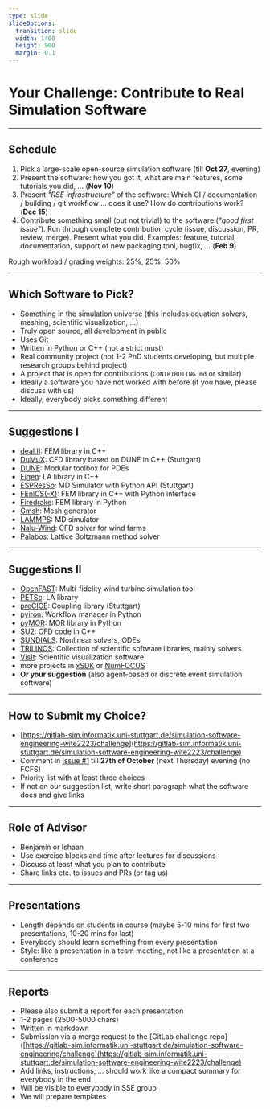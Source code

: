 ```yaml
---
type: slide
slideOptions:
  transition: slide
  width: 1400
  height: 900
  margin: 0.1
---
```


<style>
  .reveal strong {
    font-weight: bold;
    color: orange;
  }
  .reveal p {
    text-align: left;
  }
  .reveal section h1 {
    color: orange;
  }
  .reveal section h2 {
    color: orange;
  }
  .reveal code {
    font-family: 'Ubuntu Mono';
    color: orange;
  }
  .reveal section img {
    background:none;
    border:none;
    box-shadow:none;
  }
</style>


# Your Challenge: Contribute to Real Simulation Software

---

## Schedule

1. Pick a large-scale open-source simulation software (till **Oct 27**, evening)
2. Present the software: how you got it, what are main features, some tutorials you did, ... (**Nov 10**)
3. Present *"RSE infrastructure"* of the software: Which CI / documentation / building / git workflow ... does it use? How do contributions work? (**Dec 15**)
4. Contribute something small (but not trivial) to the software (*"good first issue"*). Run through complete contribution cycle (issue, discussion, PR, review, merge). Present what you did. Examples: feature, tutorial, documentation, support of new packaging tool, bugfix, ... (**Feb 9**)

Rough workload / grading weights: 25%, 25%, 50%

---

## Which Software to Pick?

- Something in the simulation universe (this includes equation solvers, meshing, scientific visualization, ...)
- Truly open source, all development in public
- Uses Git
- Written in Python or C++ (not a strict must)
- Real community project (not 1-2 PhD students developing, but multiple research groups behind project)
- A project that is open for contributions (`CONTRIBUTING.md` or similar)
- Ideally a software you have not worked with before (if you have, please discuss with us)
- Ideally, everybody picks something different

---

## Suggestions I

- [deal.II](https://dealii.org/): FEM library in C++
- [DuMuX](https://dumux.org/): CFD library based on DUNE in C++ (Stuttgart)
- [DUNE](https://www.dune-project.org/): Modular toolbox for PDEs
- [Eigen](https://eigen.tuxfamily.org): LA library in C++
- [ESPResSo](https://espressomd.org): MD Simulator with Python API (Stuttgart)
- [FEniCS(-X)](https://fenicsproject.org/): FEM library in C++ with Python interface
- [Firedrake](https://www.firedrakeproject.org/): FEM library in Python
- [Gmsh](https://gmsh.info/): Mesh generator
- [LAMMPS](https://www.lammps.org/): MD simulator
- [Nalu-Wind](https://github.com/Exawind/nalu-wind): CFD solver for wind farms
- [Palabos](https://palabos.unige.ch/): Lattice Boltzmann method solver

---

## Suggestions II

- [OpenFAST](https://www.nrel.gov/wind/nwtc/openfast.html): Multi-fidelity wind turbine simulation tool
- [PETSc](https://petsc.org/): LA library
- [preCICE](https://precice.org/): Coupling library (Stuttgart)
- [pyiron](https://pyiron.org/): Workflow manager in Python
- [pyMOR](https://pymor.org/): MOR library in Python
- [SU2](https://su2code.github.io/): CFD code in C++
- [SUNDIALS](https://computing.llnl.gov/projects/sundials): Nonlinear solvers, ODEs
- [TRILINOS](https://trilinos.github.io/): Collection of scientific software libraries, mainly solvers
- [VisIt](https://visit-dav.github.io/visit-website/index.html): Scientific visualization software
- more projects in [xSDK](https://xsdk.info/packages/) or [NumFOCUS](https://numfocus.org/sponsored-projects)
- **Or your suggestion** (also agent-based or discrete event simulation software)

---

## How to Submit my Choice?

- [https://gitlab-sim.informatik.uni-stuttgart.de/simulation-software-engineering-wite2223/challenge](https://gitlab-sim.informatik.uni-stuttgart.de/simulation-software-engineering-wite2223/challenge)
- Comment in [issue #1](https://gitlab-sim.informatik.uni-stuttgart.de/simulation-software-engineering-wite2223/challenge/-/issues/1) till **27th of October** (next Thursday) evening (no FCFS)
- Priority list with at least three choices
- If not on our suggestion list, write short paragraph what the software does and give links

---

## Role of Advisor

- Benjamin or Ishaan
- Use exercise blocks and time after lectures for discussions
- Discuss at least what you plan to contribute
- Share links etc. to issues and PRs (or tag us)

---

## Presentations

- Length depends on students in course (maybe 5-10 mins for first two presentations, 10-20 mins for last)
- Everybody should learn something from every presentation
- Style: like a presentation in a team meeting, not like a presentation at a conference

---

## Reports

- Please also submit a report for each presentation
- 1-2 pages (2500-5000 chars)
- Written in markdown
- Submission via a merge request to the [GitLab challenge repo]([https://gitlab-sim.informatik.uni-stuttgart.de/simulation-software-engineering/challenge](https://gitlab-sim.informatik.uni-stuttgart.de/simulation-software-engineering-wite2223/challenge)
- Add links, instructions, ... should work like a compact summary for everybody in the end
- Will be visible to everybody in SSE group
- We will prepare templates
